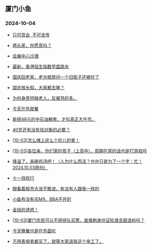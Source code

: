 ## 厦门小鱼 
### 2024-10-04

+ [只可意会  不可言传](http://bbs.xmfish.com/read-htm-tid-18248432.html)

+ [两头家，你愿意吗？](http://bbs.xmfish.com/read-htm-tid-18248482.html)

+ [会展中心沙滩](http://bbs.xmfish.com/read-htm-tid-18248458.html)

+ [最新，香港恒生指数早盘跳水](http://bbs.xmfish.com/read-htm-tid-18248454.html)

+ [国庆回老家，老光棍房间一个旧柜子还被抄了](http://bbs.xmfish.com/read-htm-tid-18248481.html)

+ [国庆放长假，大家都去哪？](http://bbs.xmfish.com/read-htm-tid-18248428.html)

+ [为何身旁伺候老人，反被骂的多。](http://bbs.xmfish.com/read-htm-tid-18248436.html)

+ [今天在外就餐](http://bbs.xmfish.com/read-htm-tid-18248486.html)

+ [能把48元的中石油解套，才叫真正大牛市。](http://bbs.xmfish.com/read-htm-tid-18248435.html)

+ [40岁还有没有找对象的必要？](http://bbs.xmfish.com/read-htm-tid-18248460.html)

+ [[10-03]怎么摊上这么个坑儿的爹！](http://bbs.xmfish.com/read-htm-tid-18248500.html)

+ [[10-03]各位亲，你们家的孩子（上高中），假期在家的话也是打游戏吗](http://bbs.xmfish.com/read-htm-tid-18248493.html)

+ [降温了，来碗鸡汤吧！（人为什么而活？也许只是为了一个字：忙！2024.10.03原创）](http://bbs.xmfish.com/read-htm-tid-18248465.html)

+ [十一母校行](http://bbs.xmfish.com/read-htm-tid-18248529.html)

+ [眼看着股市大涨不敢进，有没有人跟我一样的](http://bbs.xmfish.com/read-htm-tid-18248563.html)

+ [小鱼有没有买M9，BBA不开的](http://bbs.xmfish.com/read-htm-tid-18248498.html)

+ [金钱的诱惑！](http://bbs.xmfish.com/read-htm-tid-18248469.html)

+ [[10-03]厦门市民可以不用排队买票，直接刷身份证轮渡去鼓浪屿吗？](http://bbs.xmfish.com/read-htm-tid-18248566.html)

+ [今天晚餐也是在外面吃](http://bbs.xmfish.com/read-htm-tid-18248532.html)

+ [万用表电笔都买了，就等大家请我这个电工了。](http://bbs.xmfish.com/read-htm-tid-18248528.html)

